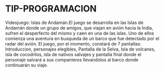 # TIP-PROGRAMACION
Videojuego: Islas de Andamán.El juego se desarrolla en las Islas de Andamán donde un grupo de amigos, que viajan en avión hacia la India, sufren el desperfecto del mismo y caen en una de las islas. Uno de ellos comienza una aventura en busqueda de un barco que fue detectado por el radar del avión. El juego, por el momento, constará de 7  pantallas: Introduccion, personajes elegibles, Pantalla de la Selva, Isla de volcanes, isla de cocodrilos, isla de nativos salvajes y pantalla final donde el personaje salvará a sus companieros llevandolos al barco donde continuarán su viaje.
